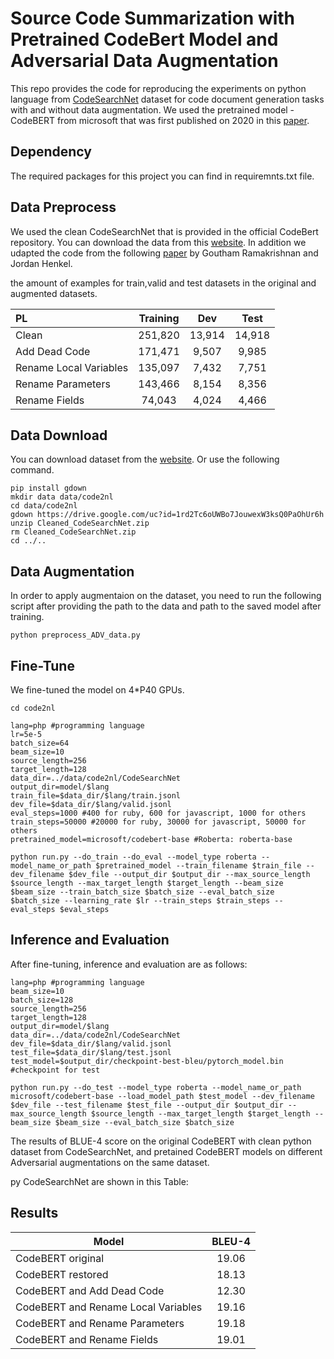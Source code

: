 # Source Code Summarization with Pretrained CodeBert Model and Adversarial Data Augmentation 

This repo provides the code for reproducing the experiments on  python language from [CodeSearchNet](https://arxiv.org/abs/1909.09436) dataset for code document generation tasks with and without data augmentation.
We used the pretrained model - CodeBERT from microsoft that was first published on 2020 in this [paper](https://arxiv.org/abs/2002.08155). 
## Dependency

The required packages for this project you can find in requiremnts.txt file.


## Data Preprocess

We used the clean CodeSearchNet that is provided in the official CodeBert repository. 
You can download the data from this [website](https://drive.google.com/open?id=1rd2Tc6oUWBo7JouwexW3ksQ0PaOhUr6h).
In addition we udapted  the code from the following [paper](https://arxiv.org/abs/2002.03043) 
by Goutham Ramakrishnan and Jordan Henkel.

the amount of examples for train,valid and test datasets in the original and augmented datasets.

| PL         | Training |  Dev   |  Test  |
| :--------- | :------: | :----: | :----: |
| Clean     | 251,820  | 13,914 | 14,918 |
| Add Dead Code |  171,471 | 9,507   |  9,985 |
| Rename Local Variables         | 135,097  |  7,432 | 7,751  |
| Rename Parameters        | 143,466  | 8,154 | 8,356 |
| Rename Fields       |  74,043 |  4,024 |  4,466 |




## Data Download

You can download dataset from the [website](https://drive.google.com/open?id=1rd2Tc6oUWBo7JouwexW3ksQ0PaOhUr6h). Or use the following command.

```shell
pip install gdown
mkdir data data/code2nl
cd data/code2nl
gdown https://drive.google.com/uc?id=1rd2Tc6oUWBo7JouwexW3ksQ0PaOhUr6h
unzip Cleaned_CodeSearchNet.zip
rm Cleaned_CodeSearchNet.zip
cd ../..
```

## Data Augmentation

In order to apply augmentaion on the dataset, you need to run the following script after providing the path to the data and path to the saved model after training. 
```shell
python preprocess_ADV_data.py
```


## Fine-Tune

We fine-tuned the model on 4*P40 GPUs. 

```shell
cd code2nl

lang=php #programming language
lr=5e-5
batch_size=64
beam_size=10
source_length=256
target_length=128
data_dir=../data/code2nl/CodeSearchNet
output_dir=model/$lang
train_file=$data_dir/$lang/train.jsonl
dev_file=$data_dir/$lang/valid.jsonl
eval_steps=1000 #400 for ruby, 600 for javascript, 1000 for others
train_steps=50000 #20000 for ruby, 30000 for javascript, 50000 for others
pretrained_model=microsoft/codebert-base #Roberta: roberta-base

python run.py --do_train --do_eval --model_type roberta --model_name_or_path $pretrained_model --train_filename $train_file --dev_filename $dev_file --output_dir $output_dir --max_source_length $source_length --max_target_length $target_length --beam_size $beam_size --train_batch_size $batch_size --eval_batch_size $batch_size --learning_rate $lr --train_steps $train_steps --eval_steps $eval_steps 
```



## Inference and Evaluation

After fine-tuning, inference and evaluation are as follows:

```shell
lang=php #programming language
beam_size=10
batch_size=128
source_length=256
target_length=128
output_dir=model/$lang
data_dir=../data/code2nl/CodeSearchNet
dev_file=$data_dir/$lang/valid.jsonl
test_file=$data_dir/$lang/test.jsonl
test_model=$output_dir/checkpoint-best-bleu/pytorch_model.bin #checkpoint for test

python run.py --do_test --model_type roberta --model_name_or_path microsoft/codebert-base --load_model_path $test_model --dev_filename $dev_file --test_filename $test_file --output_dir $output_dir --max_source_length $source_length --max_target_length $target_length --beam_size $beam_size --eval_batch_size $batch_size
```

The results of BLUE-4 score on the original CodeBERT with clean python dataset from CodeSearchNet, and pretained CodeBERT models on different Adversarial augmentations on the same dataset.

py CodeSearchNet are shown in this Table:


## Results

| Model       |   BLEU-4    |
| ----------- | :-------: |
| CodeBERT original     |  19.06    |  
| CodeBERT restored     |   18.13   | 
| CodeBERT and Add Dead Code   | 12.30 | 
| CodeBERT and Rename Local Variables     |   19.16  |    
| CodeBERT and Rename Parameters  |   19.18   |
| CodeBERT and Rename Fields   | 19.01  |
            

